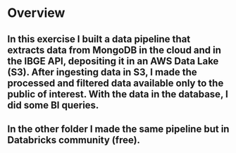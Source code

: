 # Overview

## In this exercise I built a data pipeline that extracts data from MongoDB in the cloud and in the IBGE API, depositing it in an AWS Data Lake (S3). After ingesting data in S3, I made the processed and filtered data available only to the public of interest. With the data in the database, I did some BI queries.
## In the other folder I made the same pipeline but in Databricks community (free). 
